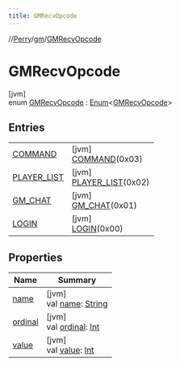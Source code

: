 ```yaml
---
title: GMRecvOpcode
---
```

//[Perry](../../../index.html)/[gm](../index.html)/[GMRecvOpcode](index.html)



# GMRecvOpcode



[jvm]\
enum [GMRecvOpcode](index.html) : [Enum](https://kotlinlang.org/api/latest/jvm/stdlib/kotlin/-enum/index.html)&lt;[GMRecvOpcode](index.html)&gt;



## Entries


| | |
|---|---|
| [COMMAND](-c-o-m-m-a-n-d/index.html) | [jvm]<br>[COMMAND](-c-o-m-m-a-n-d/index.html)(0x03) |
| [PLAYER_LIST](-p-l-a-y-e-r_-l-i-s-t/index.html) | [jvm]<br>[PLAYER_LIST](-p-l-a-y-e-r_-l-i-s-t/index.html)(0x02) |
| [GM_CHAT](-g-m_-c-h-a-t/index.html) | [jvm]<br>[GM_CHAT](-g-m_-c-h-a-t/index.html)(0x01) |
| [LOGIN](-l-o-g-i-n/index.html) | [jvm]<br>[LOGIN](-l-o-g-i-n/index.html)(0x00) |


## Properties


| Name | Summary |
|---|---|
| [name](../../tools.settings/-database-type/-my-s-q-l/index.html#-372974862%2FProperties%2F863300109) | [jvm]<br>val [name](../../tools.settings/-database-type/-my-s-q-l/index.html#-372974862%2FProperties%2F863300109): [String](https://kotlinlang.org/api/latest/jvm/stdlib/kotlin/-string/index.html) |
| [ordinal](../../tools.settings/-database-type/-my-s-q-l/index.html#-739389684%2FProperties%2F863300109) | [jvm]<br>val [ordinal](../../tools.settings/-database-type/-my-s-q-l/index.html#-739389684%2FProperties%2F863300109): [Int](https://kotlinlang.org/api/latest/jvm/stdlib/kotlin/-int/index.html) |
| [value](value.html) | [jvm]<br>val [value](value.html): [Int](https://kotlinlang.org/api/latest/jvm/stdlib/kotlin/-int/index.html) |

